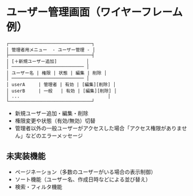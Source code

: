 # ユーザー管理画面（ワイヤーフレーム例）

```
┌───────────────────────────────┐
│ 管理者用メニュー  - ユーザー管理 - │
├───────────────────────────────┤
│ [＋新規ユーザー追加]           │
│ ─────────────────────────── │
│ ユーザー名 | 権限 | 状態 | 編集 | 削除 │
│ ─────────────────────────── │
│ userA     | 管理者 | 有効 | [編集][削除] │
│ userB     | 一般   | 有効 | [編集][削除] │
│ ...                                 │
└───────────────────────────────┘
```

- 新規ユーザー追加・編集・削除
- 権限変更や状態（有効/無効）切替
- 管理者以外の一般ユーザーがアクセスした場合「アクセス権限がありません」などのエラーメッセージ

## 未実装機能
- ページネーション（多数のユーザーがいる場合の表示制御）
- ソート機能（ユーザー名、作成日時などによる並び替え）
- 検索・フィルタ機能
